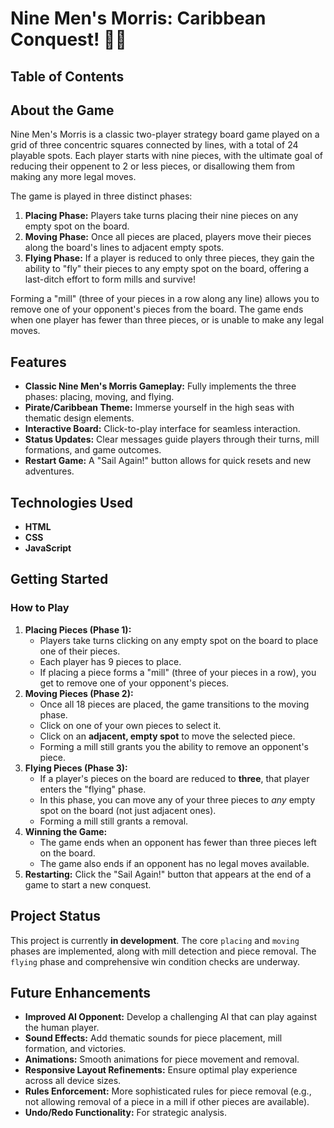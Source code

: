 # Nine Men's Morris: Caribbean Conquest! 🏴‍☠️

## Table of Contents



## About the Game

Nine Men's Morris is a classic two-player strategy board game played on a grid of three concentric squares connected by lines, with a total of 24 playable spots. Each player starts with nine pieces, with the ultimate goal of reducing their oppenent to 2 or less pieces, or disallowing them from making any more legal moves.

The game is played in three distinct phases:

1.  **Placing Phase:** Players take turns placing their nine pieces on any empty spot on the board.
2.  **Moving Phase:** Once all pieces are placed, players move their pieces along the board's lines to adjacent empty spots.
3.  **Flying Phase:** If a player is reduced to only three pieces, they gain the ability to "fly" their pieces to any empty spot on the board, offering a last-ditch effort to form mills and survive!

Forming a "mill" (three of your pieces in a row along any line) allows you to remove one of your opponent's pieces from the board. The game ends when one player has fewer than three pieces, or is unable to make any legal moves.

## Features

* **Classic Nine Men's Morris Gameplay:** Fully implements the three phases: placing, moving, and flying.
* **Pirate/Caribbean Theme:** Immerse yourself in the high seas with thematic design elements.
* **Interactive Board:** Click-to-play interface for seamless interaction.
* **Status Updates:** Clear messages guide players through their turns, mill formations, and game outcomes.
* **Restart Game:** A "Sail Again!" button allows for quick resets and new adventures.

## Technologies Used

* **HTML** 
* **CSS** 
* **JavaScript**

## Getting Started



### How to Play

1.  **Placing Pieces (Phase 1):**
    * Players take turns clicking on any empty spot on the board to place one of their pieces.
    * Each player has 9 pieces to place.
    * If placing a piece forms a "mill" (three of your pieces in a row), you get to remove one of your opponent's pieces.
2.  **Moving Pieces (Phase 2):**
    * Once all 18 pieces are placed, the game transitions to the moving phase.
    * Click on one of your own pieces to select it.
    * Click on an **adjacent, empty spot** to move the selected piece.
    * Forming a mill still grants you the ability to remove an opponent's piece.
3.  **Flying Pieces (Phase 3):**
    * If a player's pieces on the board are reduced to **three**, that player enters the "flying" phase.
    * In this phase, you can move any of your three pieces to *any* empty spot on the board (not just adjacent ones).
    * Forming a mill still grants a removal.
4.  **Winning the Game:**
    * The game ends when an opponent has fewer than three pieces left on the board.
    * The game also ends if an opponent has no legal moves available.
5.  **Restarting:** Click the "Sail Again!" button that appears at the end of a game to start a new conquest.

## Project Status

This project is currently **in development**. The core `placing` and `moving` phases are implemented, along with mill detection and piece removal. The `flying` phase and comprehensive win condition checks are underway.
## Future Enhancements

* **Improved AI Opponent:** Develop a challenging AI that can play against the human player.
* **Sound Effects:** Add thematic sounds for piece placement, mill formation, and victories.
* **Animations:** Smooth animations for piece movement and removal.
* **Responsive Layout Refinements:** Ensure optimal play experience across all device sizes.
* **Rules Enforcement:** More sophisticated rules for piece removal (e.g., not allowing removal of a piece in a mill if other pieces are available).
* **Undo/Redo Functionality:** For strategic analysis.



